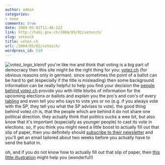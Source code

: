 ```yaml
---
author: admin
categories:
- none
comments: true
date: 2004-05-02T11:46:12Z
link: http://habi.gna.ch/2004/05/02/votezch/
slug: votezch
title: votez.ch
url: /2004/05/02/votezch/
wordpress_id: 519
---
```


![votez_logo_klein](http://habi.gna.ch/blog/images/votez_logo_klein.gif)if you're like me and think that voting is a big part of democracy then this site might be the right thing for you: [votez.ch](http://www.votez.ch/) (for obvious reasons only in german).
since sometimes the point of a ballot can be hard to get (especially if the title is misleading) then some background information can be really helpful to help you find your decision
the [people behind votez.ch](http://www.votez.ch/meta/werwirsind.html) provide you with little blurbs of information for the upcoming elections or ballots and explain you the pro's and con's of every [tabling](http://dict.leo.org/?p=TPi..&search=tabling) and even tell you who says to vote yes or no (e.g. if you always vote with the SP, they tell you what the SP advises to vote).
the good thing behind votez.ch is, that the people which are behind it do not share one political direction. they actually think that politics sucks a wee bit, but also know that it's important (especially as younger people) to cast its vote in elections.
so, if you think you might need a little boost to actually fill out that slip of paper, then you definitely should [subscribe to their newsletter](http://www.votez.ch/meta/anmelden.php3) and you'll get an email tailored about two weeks before you actually have to send the ballot in. 

oh, and if you do not know how to actually fill out that slip of paper, then [this little illustration](http://www.votez.ch/images/howto/howto.gif) might help you (wonderful!)
